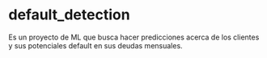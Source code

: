 # default_detection
 Es un proyecto de ML que busca hacer predicciones acerca de los clientes y sus potenciales default en sus deudas mensuales.
